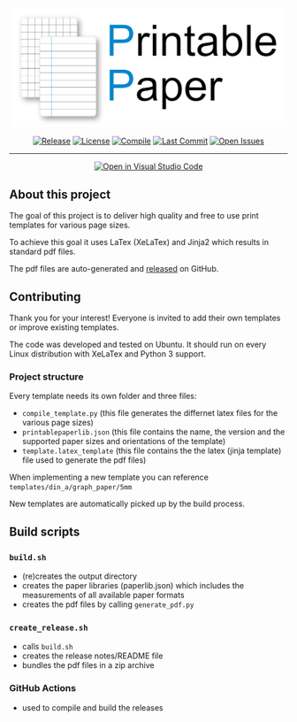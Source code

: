 <div align="center">

<img src="https://raw.githubusercontent.com/twihno/PrintablePaper/main/branding/logo.svg" alt="PrintablePaper" width="500"/>


[![Release](https://img.shields.io/github/v/release/twihno/PrintablePaper)](https://github.com/twihno/PrintablePaper/releases)
[![License](https://img.shields.io/badge/license-MIT-blue.svg?style=flat)](https://github.com/twihno/PrintablePaper/blob/main/LICENSE)
[![Compile](https://github.com/twihno/PrintablePaper/actions/workflows/compile.yml/badge.svg?branch=main)](https://github.com/twihno/PrintablePaper/actions/workflows/compile.yml)
[![Last Commit](https://img.shields.io/github/last-commit/twihno/PrintablePaper)](https://github.com/twihno/PrintablePaper/commits)
[![Open Issues](https://img.shields.io/github/issues-raw/twihno/PrintablePaper)](https://github.com/twihno/PrintablePaper/issues)

---

<div align="center">

[![Open in Visual Studio Code](https://open.vscode.dev/badges/open-in-vscode.svg)](https://open.vscode.dev/twihno/PrintablePaper)

</div>


</div>

## About this project
The goal of this project is to deliver high quality and free to use print templates for various page sizes.

To achieve this goal it uses LaTex (XeLaTex) and Jinja2 which results in standard pdf files.

The pdf files are auto-generated and [released]((https://github.com/twihno/PrintablePaper/releases)) on GitHub.

## Contributing

Thank you for your interest! Everyone is invited to add their own templates or improve existing templates.

The code was developed and tested on Ubuntu.
It should run on every Linux distribution with XeLaTex and Python 3 support.

### Project structure

Every template needs its own folder and three files:

- ```compile_template.py``` (this file generates the differnet latex files for the various page sizes)
- ```printablepaperlib.json``` (this file contains the name, the version and the supported paper sizes and orientations of the template)
- ```template.latex_template``` (this file contains the the latex (jinja template) file used to generate the pdf files)

When implementing a new template you can reference ```templates/din_a/graph_paper/5mm```

New templates are automatically picked up by the build process.

## Build scripts

### ```build.sh```
- (re)creates the output directory
- creates the paper libraries (paperlib.json) which includes the measurements of all available paper formats
- creates the pdf files by calling ```generate_pdf.py```

### ```create_release.sh```
- calls ```build.sh```
- creates the release notes/README file
- bundles the pdf files in a zip archive

### GitHub Actions
- used to compile and build the releases
